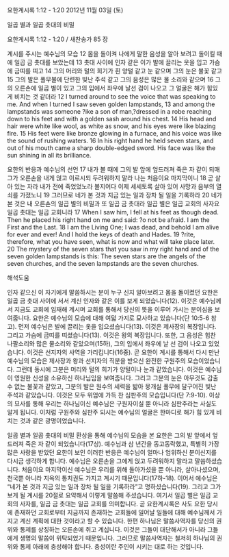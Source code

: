 요한계시록 1:12 - 1:20 
2012년 11월 03일 (토)

일곱 별과 일곱 촛대의 비밀



요한계시록 1:12 - 1:20 / 새찬송가 85 장


계시를 주시는 예수님의 모습
12 몸을 돌이켜 나에게 말한 음성을 알아 보려고 돌이킬 때에 일곱 금 촛대를 보았는데 13 촛대 사이에 인자 같은 이가 발에 끌리는 옷을 입고 가슴에 금띠를 띠고 14 그의 머리와 털의 희기가 흰 양털 같고 눈 같으며 그의 눈은 불꽃 같고 15 그의 발은 풀무불에 단련한 빛난 주석 같고 그의 음성은 많은 물 소리와 같으며 16 그의 오른손에 일곱 별이 있고 그의 입에서 좌우에 날선 검이 나오고 그 얼굴은 해가 힘있게 비치는 것 같더라
12 I turned around to see the voice that was speaking to me. And when I turned I saw seven golden lampstands, 13 and among the lampstands was someone ?ike a son of man,?dressed in a robe reaching down to his feet and with a golden sash around his chest. 14 His head and hair were white like wool, as white as snow, and his eyes were like blazing fire. 15 His feet were like bronze glowing in a furnace, and his voice was like the sound of rushing waters. 16 In his right hand he held seven stars, and out of his mouth came a sharp double-edged sword. His face was like the sun shining in all its brilliance.

요한의 반응과 예수님의 선언 
17 내가 볼 때에 그의 발 앞에 엎드러져 죽은 자 같이 되매 그가 오른손을 내게 얹고 이르시되 두려워하지 말라 나는 처음이요 마지막이니 18 곧 살아 있는 자라 내가 전에 죽었었노라 볼지어다 이제 세세토록 살아 있어 사망과 음부의 열쇠를 가졌노니 19 그러므로 네가 본 것과 지금 있는 일과 장차 될 일을 기록하라 20 네가 본 것은 내 오른손의 일곱 별의 비밀과 또 일곱 금 촛대라 일곱 별은 일곱 교회의 사자요 일곱 촛대는 일곱 교회니라
17 When I saw him, I fell at his feet as though dead. Then he placed his right hand on me and said: ?o not be afraid. I am the First and the Last. 18 I am the Living One; I was dead, and behold I am alive for ever and ever! And I hold the keys of death and Hades. 19 ?rite, therefore, what you have seen, what is now and what will take place later. 20 The mystery of the seven stars that you saw in my right hand and of the seven golden lampstands is this: The seven stars are the angels of the seven churches, and the seven lampstands are the seven churches.

해석도움





인자 같으신 이
자기에게 말씀하시는 분이 누구 신지 알아보려고 몸을 돌이켰던 요한은 일곱 금 촛대 사이에 서서 계신 인자와 같은 이를 보게 되었습니다(12). 이것은 예수님께서 지금도 교회에 임재해 계시며 교회를 통해서 당신의 뜻을 이루어 가시는 분이심을 보여줍니다. 요한은 예수님의 모습에 대해 여덟 가지로 묘사하고 있습니다(단 10:5-6 참고). 먼저 예수님은 발에 끌리는 옷을 입으셨습니다(13). 이것은 제사장의 복장입니다. 그리고 가슴에 금띠를 띠셨습니다(13). 이것은 왕의 복장입니다. 또한, 그 음성은 힘찬 나팔소리와 많은 물소리와 같았으며(15하), 그의 입에서 좌우에 날 선 검이 나오고 있었습니다. 이것은 선지자의 사역을 가리킵니다(16중). 곧 요한이 계시를 통해서 다시 만난 예수님의 모습은 제사장과 왕과 선지자의 직분을 받으신 완전한 구원주의 모습이었습니다. 그런데 동시에 그분은 머리와 털의 희기가 양털이나 눈과 같았습니다. 이것은 예수님이 영원한 신성을 소유하신 하나님임을 보여줍니다. 그리고 그분의 눈은 아무것도 감출 수 없는 불꽃과 같았고, 그분의 발은 원수의 세력을 밟아 뭉개실 풀무에 달구어진 빛난 주석과 같았습니다. 이것은 모두 위엄에 가득 찬 심판주의 모습입니다(단 7:9-10). 이상의 묘사를 통해 우리는 하나님이신 예수님은 구원자이실 뿐 아니라 심판주라는 사실도 알게 됩니다. 이처럼 구원주와 심판주 되시는 예수님의 얼굴은 한마디로 해가 힘 있게 비치는 것과 같은 광명이었습니다. 

일곱 별과 일곱 촛대의 비밀
환상을 통해 예수님의 모습을 본 요한은 그의 발 앞에서 엎드러져 죽은 자 같이 되었습니다(17상). 예수님과 삼 년간을 동고동락했고, 특별히 가장 많은 사랑을 받았던 요한이 보인 이러한 반응은 예수님이 얼마나 엄위하신 분이신지를 다시금 생각하게 합니다. 예수님은 오른손을 그에게 얹고 두려워하지 말라고 말씀하셨습니다. 처음이요 마지막이신 예수님은 우리를 위해 돌아가셨을 뿐 아니라, 살아나셨으며, 천국뿐 아니라 지옥의 통치권도 가지고 계시기 때문입니다(17하-18). 이어서 예수님은 “네가 본 것과 지금 있는 일과 장차 될 일을 기록하라”고 명하셨습니다(19). 그리고 그가 보게 될 계시를 20절로 요약해서 이렇게 말씀해 주셨습니다. 여기서 일곱 별은 일곱 교회의 사자를, 일곱 금 촛대는 일곱 교회를 의미합니다. 곧 요한계시록은 사도 요한 당시에 존재하던 교회로부터 지금까지 존재하는 교회들에 일어날 일들에 대해 예수님께서 가지고 계신 계획에 대한 것이라고 할 수 있습니다. 한편 하나님은 말씀사역자를 당신의 권위와 통제를 상징하는 오른손에 쥐고 계십니다. 이것은 그들이 대단해서가 아니라 그들에게 생명의 말씀이 위탁되었기 때문입니다. 그러므로 말씀사역자는 철저히 하나님의 권위와 통제 아래에 충성해야 합니다. 충성이란 주인이 시키는 대로 하는 것입니다.